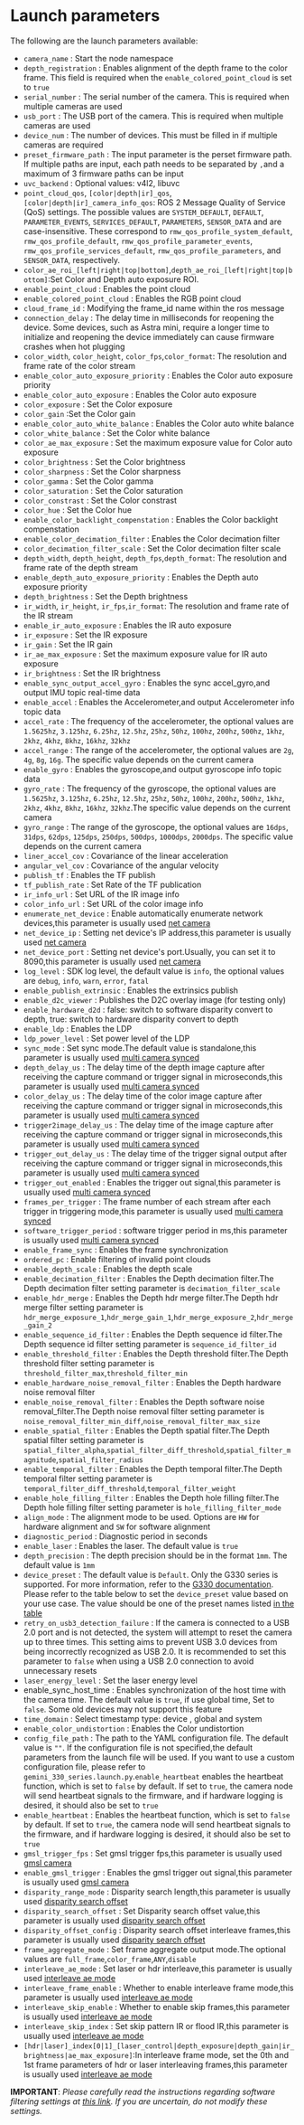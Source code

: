 # Launch parameters

The following are the launch parameters available:

* `camera_name` : Start the node namespace
* `depth_registration` : Enables alignment of the depth frame to the color frame. This field is required when the `enable_colored_point_cloud` is set to `true`
* `serial_number` : The serial number of the camera. This is required when multiple cameras are used
* `usb_port` : The USB port of the camera. This is required when multiple cameras are used
* `device_num` : The number of devices. This must be filled in if multiple cameras are required
* `preset_firmware_path` : The input parameter is the perset firmware path. If multiple paths are input, each path needs to be separated by `,`and a maximum of 3 firmware paths can be input
* `uvc_backend` : Optional values: v4l2, libuvc
* `point_cloud_qos`, `[color|depth|ir]_qos`, `[color|depth|ir]_camera_info_qos`: ROS 2 Message Quality of Service (QoS) settings. The possible values are `SYSTEM_DEFAULT`, `DEFAULT`, `PARAMETER_EVENTS`, `SERVICES_DEFAULT`, `PARAMETERS`, `SENSOR_DATA` and are case-insensitive. These correspond to `rmw_qos_profile_system_default`, `rmw_qos_profile_default`, `rmw_qos_profile_parameter_events`, `rmw_qos_profile_services_default`, `rmw_qos_profile_parameters`, and `SENSOR_DATA`, respectively.
* `color_ae_roi_[left|right|top|bottom]`,`depth_ae_roi_[left|right|top|bottom]`:Set Color and Depth auto exposure ROI.
* `enable_point_cloud` : Enables the point cloud
* `enable_colored_point_cloud` : Enables the RGB point cloud
* `cloud_frame_id` : Modifying the frame_id name within the ros message
* `connection_delay` : The delay time in milliseconds for reopening the device. Some devices, such as Astra mini, require a longer time to initialize and reopening the device immediately can cause firmware crashes when hot plugging
* `color_width`, `color_height`, `color_fps`,`color_format`: The resolution and frame rate of the color stream
* `enable_color_auto_exposure_priority` : Enables the Color auto exposure priority
* `enable_color_auto_exposure` : Enables the Color auto exposure
* `color_exposure` : Set the Color exposure
* `color_gain` :Set the Color gain
* `enable_color_auto_white_balance` : Enables the Color auto white balance
* `color_white_balance` : Set the Color white balance
* `color_ae_max_exposure` : Set the maximum exposure value for Color auto exposure
* `color_brightness` : Set the Color brightness
* `color_sharpness` : Set the Color sharpness
* `color_gamma` : Set the Color gamma
* `color_saturation` : Set the Color saturation
* `color_constrast` : Set the Color constrast
* `color_hue` : Set the Color hue
* `enable_color_backlight_compenstation` : Enables the Color backlight compenstation
* `enable_color_decimation_filter` : Enables the Color decimation filter
* `color_decimation_filter_scale` : Set the Color decimation filter scale
* `depth_width`, `depth_height`, `depth_fps`,`depth_format`: The resolution and frame rate of the depth stream
* `enable_depth_auto_exposure_priority` : Enables the Depth auto exposure priority
* `depth_brightness` : Set the Depth brightness
* `ir_width`, `ir_height`, `ir_fps`,`ir_format`: The resolution and frame rate of the IR stream
* `enable_ir_auto_exposure` : Enables the IR auto exposure
* `ir_exposure` : Set the IR exposure
* `ir_gain` : Set the IR gain
* `ir_ae_max_exposure` : Set the maximum exposure value for IR auto exposure
* `ir_brightness` : Set the IR brightness
* `enable_sync_output_accel_gyro` : Enables the sync accel_gyro,and output IMU topic real-time data
* `enable_accel` : Enables the Accelerometer,and output Accelerometer info topic data
* `accel_rate` : The frequency of the accelerometer, the optional values are `1.5625hz`, `3.125hz`, `6.25hz`, `12.5hz`, `25hz`, `50hz`, `100hz`, `200hz`, `500hz`, `1khz`, `2khz`, `4khz`, `8khz`, `16khz`, `32khz`
* `accel_range` : The range of the accelerometer, the optional values are `2g`, `4g`, `8g`, `16g`. The specific value depends on the current camera
* `enable_gyro` : Enables the gyroscope,and output gyroscope info topic data
* `gyro_rate` : The frequency of the gyroscope, the optional values are `1.5625hz`, `3.125hz`, `6.25hz`, `12.5hz`, `25hz`, `50hz`, `100hz`, `200hz`, `500hz`, `1khz`, `2khz`, `4khz`, `8khz`, `16khz`, `32khz`.The specific value depends on the current camera
* `gyro_range` : The range of the gyroscope, the optional values are `16dps`, `31dps`, `62dps`, `125dps`, `250dps`, `500dps`, `1000dps`, `2000dps`. The specific value depends on the
  current camera
* `liner_accel_cov` : Covariance of the linear acceleration
* `angular_vel_cov` : Covariance of the angular velocity
* `publish_tf` : Enables the TF publish
* `tf_publish_rate` : Set Rate of the TF publication
* `ir_info_url` : Set URL of the IR image info
* `color_info_url` : Set URL of the color image info
* `enumerate_net_device` : Enable automatically enumerate network devices,this parameter is usually used [net camera](./orbbec_camera/examples/net_camera/README.MD)
* `net_device_ip` : Setting net device's IP address,this parameter is usually used [net camera](./orbbec_camera/examples/net_camera/README.MD)
* `net_device_port` : Setting net device's port.Usually, you can set it to 8090,this parameter is usually used [net camera](./orbbec_camera/examples/net_camera/README.MD)
* `log_level` : SDK log level, the default value is `info`, the optional values are `debug`, `info`, `warn`, `error`, `fatal`
* `enable_publish_extrinsic` : Enables the extrinsics publish
* `enable_d2c_viewer` : Publishes the D2C overlay image (for testing only)
* `enable_hardware_d2d` : false: switch to software disparity convert to depth, true: switch to hardware disparity convert to depth
* `enable_ldp` : Enables the LDP
* `ldp_power_level` : Set power level of the LDP
* `sync_mode` : Set sync mode.The default value is standalone,this parameter is usually used [multi camera synced](../orbbec_camera/examples/multi_camera_synced/README.MD)
* `depth_delay_us` : The delay time of the depth image capture after receiving the capture command or trigger signal in microseconds,this parameter is usually used [multi camera synced](../orbbec_camera/examples/multi_camera_synced/README.MD)
* `color_delay_us` : The delay time of the color image capture after receiving the capture command or trigger signal in microseconds,this parameter is usually used [multi camera synced](../orbbec_camera/examples/multi_camera_synced/README.MD)
* `trigger2image_delay_us` : The delay time of the image capture after receiving the capture command or trigger signal in microseconds,this parameter is usually used [multi camera synced](../orbbec_camera/examples/multi_camera_synced/README.MD)
* `trigger_out_delay_us` : The delay time of the trigger signal output after receiving the capture command or trigger signal in microseconds,this parameter is usually used [multi camera synced](../orbbec_camera/examples/multi_camera_synced/README.MD)
* `trigger_out_enabled` : Enables the trigger out signal,this parameter is usually used [multi camera synced](../orbbec_camera/examples/multi_camera_synced/README.MD)
* `frames_per_trigger` : The frame number of each stream after each trigger in triggering mode,this parameter is usually used [multi camera synced](../orbbec_camera/examples/multi_camera_synced/README.MD)
* `software_trigger_period` : software trigger period in ms,this parameter is usually used [multi camera synced](../orbbec_camera/examples/multi_camera_synced/README.MD)
* `enable_frame_sync` : Enables the frame synchronization
* `ordered_pc` : Enable filtering of invalid point clouds
* `enable_depth_scale` : Enables the depth scale
* `enable_decimation_filter` : Enables the Depth decimation filter.The Depth decimation filter setting parameter is `decimation_filter_scale`
* `enable_hdr_merge` : Enables the Depth hdr merge filter.The Depth hdr merge filter setting parameter is `hdr_merge_exposure_1`,`hdr_merge_gain_1`,`hdr_merge_exposure_2`,`hdr_merge_gain_2`
* `enable_sequence_id_filter` : Enables the Depth sequence id filter.The Depth sequence id filter setting parameter is `sequence_id_filter_id`
* `enable_threshold_filter` : Enables the Depth threshold filter.The Depth threshold filter setting parameter is `threshold_filter_max`,`threshold_filter_min`
* `enable_hardware_noise_removal_filter` : Enables the Depth hardware noise removal filter
* `enable_noise_removal_filter` : Enables the Depth software noise removal_filter.The Depth noise removal filter setting parameter is `noise_removal_filter_min_diff`,`noise_removal_filter_max_size`
* `enable_spatial_filter` : Enables the Depth spatial filter.The Depth spatial filter setting parameter is `spatial_filter_alpha`,`spatial_filter_diff_threshold`,`spatial_filter_magnitude`,`spatial_filter_radius`
* `enable_temporal_filter` : Enables the Depth temporal filter.The Depth temporal filter setting parameter is `temporal_filter_diff_threshold`,`temporal_filter_weight`
* `enable_hole_filling_filter` : Enables the Depth hole filling filter.The Depth hole filling filter setting parameter is `hole_filling_filter_mode`
* `align_mode` : The alignment mode to be used. Options are `HW` for hardware alignment and `SW` for software alignment
* `diagnostic_period` : Diagnostic period in seconds
* `enable_laser` : Enables the laser. The default value is `true`
* `depth_precision` : The depth precision should be in the format `1mm`. The default value is `1mm`
* `device_preset` : The default value is `Default`. Only the G330 series is supported. For more information, refer to the [G330 documentation](https://www.orbbec.com/docs/g330-use-depth-presets/). Please refer to the table below to set the `device_preset` value based on your use case. The value should be one of the preset names listed [in the table](./predefined_presets.md)
* `retry_on_usb3_detection_failure` : If the camera is connected to a USB 2.0 port and is not detected, the system will attempt to reset the camera up to three times. This setting aims to prevent USB 3.0 devices from being incorrectly recognized as USB 2.0. It is recommended to set this parameter to `false` when using a USB 2.0 connection to avoid unnecessary resets
* `laser_energy_level` : Set the laser energy level
* enable_sync_host_time : Enables synchronization of the host time with the camera time. The default value is `true`, if use global time, Set to `false`. Some old devices may not support this feature
* `time_domain` : Select timestamp type: device , global and system
* `enable_color_undistortion` : Enables the Color undistortion
* `config_file_path` : The path to the YAML configuration file. The default value is `""`. If the configuration file is not specified,the default parameters from the launch file will be used. If you want to use a custom configuration file, please refer to `gemini_330_series.launch.py`.`enable_heartbeat` enables the heartbeat function, which is set to `false` by default. If set to `true`, the camera node will send heartbeat signals to the firmware, and if hardware logging is desired, it should also be set to `true`
* `enable_heartbeat` : Enables the heartbeat function, which is set to `false` by default. If set to `true`, the camera node will send heartbeat signals to the firmware, and if hardware logging is desired, it should also be set to `true`
* `gmsl_trigger_fps` : Set gmsl trigger fps,this parameter is usually used [gmsl camera](../orbbec_camera/examples/gmsl_camera/README.MD)
* `enable_gmsl_trigger` : Enables the gmsl trigger out signal,this parameter is usually used [gmsl camera](../orbbec_camera/examples/gmsl_camera/README.MD)
* `disparity_range_mode` : Disparity search length,this parameter is usually used [disparity search offset](../orbbec_camera/examples/disparity_search_offset/README.MD)
* `disparity_search_offset` : Set Disparity search offset value,this parameter is usually used [disparity search offset](../orbbec_camera/examples/disparity_search_offset/README.MD)
* `disparity_offset_config` : Disparity search offset interleave frames,this parameter is usually used [disparity search offset](../orbbec_camera/examples/disparity_search_offset/README.MD)
* `frame_aggregate_mode` : Set frame aggregate output mode.The optional values are `full_frame`,`color_frame`,`ANY`,`disable`
* `interleave_ae_mode` : Set laser or hdr interleave,this parameter is usually used [interleave ae mode](../orbbec_camera/examples/interleave_ae_mode/README.MD)
* `interleave_frame_enable` : Whether to enable interleave frame mode,this parameter is usually used [interleave ae mode](../orbbec_camera/examples/interleave_ae_mode/README.MD)
* `interleave_skip_enable` : Whether to enable skip frames,this parameter is usually used [interleave ae mode](../orbbec_camera/examples/interleave_ae_mode/README.MD)
* `interleave_skip_index` : Set skip pattern IR or flood IR,this parameter is usually used [interleave ae mode](../orbbec_camera/examples/interleave_ae_mode/README.MD)
* `[hdr|laser]_index[0|1]_[laser_control|depth_exposure|depth_gain|ir_brightness|ae_max_exposure]`:In interleave frame mode, set the 0th and 1st frame parameters of hdr or laser interleaving frames,this parameter is usually used [interleave ae mode](../orbbec_camera/examples/interleave_ae_mode/README.MD)

**IMPORTANT**: *Please carefully read the instructions regarding software filtering settings
at [this link](https://www.orbbec.com/docs/g330-use-depth-post-processing-blocks/). If you are uncertain, do not modify
these settings.*
